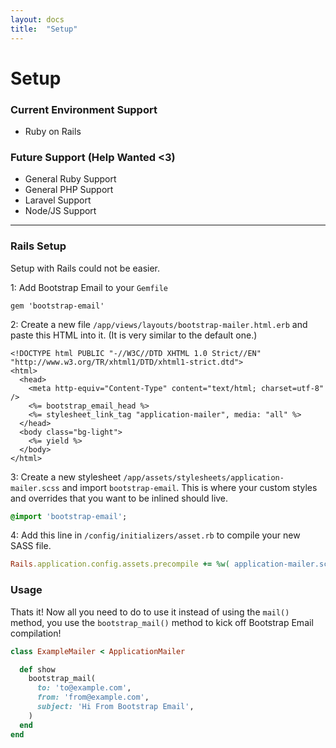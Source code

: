 ```yaml
---
layout: docs
title:  "Setup"
---
```


# Setup

### Current Environment Support
- Ruby on Rails

### Future Support (Help Wanted <3)
- General Ruby Support
- General PHP Support
- Laravel Support
- Node/JS Support

___

### Rails Setup

Setup with Rails could not be easier.

1: Add Bootstrap Email to your `Gemfile`

```
gem 'bootstrap-email'
```

2: Create a new file `/app/views/layouts/bootstrap-mailer.html.erb` and paste this HTML into it. (It is very similar to the default one.)

```erb
<!DOCTYPE html PUBLIC "-//W3C//DTD XHTML 1.0 Strict//EN" "http://www.w3.org/TR/xhtml1/DTD/xhtml1-strict.dtd">
<html>
  <head>
    <meta http-equiv="Content-Type" content="text/html; charset=utf-8" />
    <%= bootstrap_email_head %>
    <%= stylesheet_link_tag "application-mailer", media: "all" %>
  </head>
  <body class="bg-light">
    <%= yield %>
  </body>
</html>
```

3: Create a new stylesheet `/app/assets/stylesheets/application-mailer.scss` and import `bootstrap-email`. This is where your custom styles and overrides that you want to be inlined should live.

```sass
@import 'bootstrap-email';
```

4: Add this line in `/config/initializers/asset.rb` to compile your new SASS file.

```ruby
Rails.application.config.assets.precompile += %w( application-mailer.scss )
```

### Usage
Thats it! Now all you need to do to use it instead of using the `mail()` method, you use the `bootstrap_mail()` method to kick off Bootstrap Email compilation!

```ruby
class ExampleMailer < ApplicationMailer

  def show
    bootstrap_mail(
      to: 'to@example.com',
      from: 'from@example.com',
      subject: 'Hi From Bootstrap Email',
    )
  end
end
```
